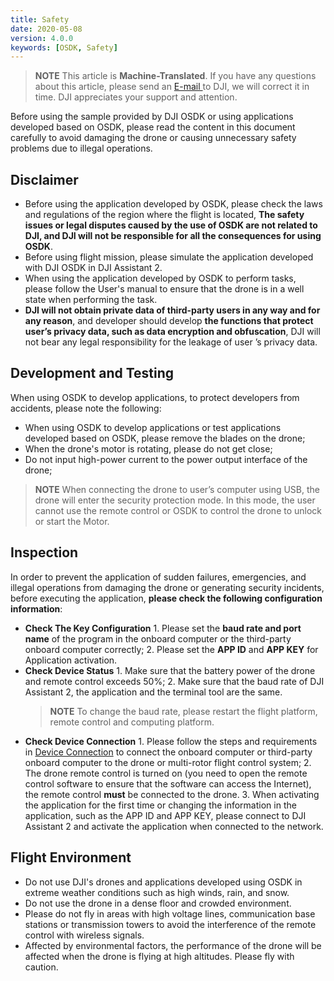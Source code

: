 ```yaml
---
title: Safety
date: 2020-05-08
version: 4.0.0
keywords: [OSDK, Safety]
---
```

> **NOTE** This article is **Machine-Translated**. If you have any questions about this article, please send an <a href="mailto:dev@dji.com">E-mail </a>to DJI, we will correct it in time. DJI appreciates your support and attention.     
          
Before using the sample provided by DJI OSDK or using applications developed based on OSDK, please read the content in this document carefully to avoid damaging the drone or causing unnecessary safety problems due to illegal operations.

## Disclaimer
* Before using the application developed by OSDK, please check the laws and regulations of the region where the flight is located, **The safety issues or legal disputes caused by the use of OSDK are not related to DJI, and DJI will not be responsible for all the consequences for using OSDK**.
* Before using flight mission, please simulate the application developed with DJI OSDK in DJI Assistant 2.
* When using the application developed by OSDK to perform tasks, please follow the User's manual to ensure that the drone is in a well state when performing the task.
* **DJI will not obtain private data of third-party users in any way and for any reason**, and developer should develop **the functions that protect user’s privacy data, such as data encryption and obfuscation**, DJI will not bear any legal responsibility for the leakage of user ’s privacy data.

## Development and Testing
When using OSDK to develop applications, to protect developers from accidents, please note the following:
* When using OSDK to develop applications or test applications developed based on OSDK, please remove the blades on the drone;
* When the drone's motor is rotating, please do not get close;
* Do not input high-power current to the power output interface of the drone;
> **NOTE** When connecting the drone to user’s computer using USB, the drone will enter the security protection mode. In this mode, the user cannot use the remote control or OSDK to control the drone to unlock or start the Motor.

## Inspection
In order to prevent the application of sudden failures, emergencies, and illegal operations from damaging the drone or generating security incidents, before executing the application, **please check the following configuration information**:
* **Check The Key Configuration**
      1. Please set the **baud rate and port name** of the program in the onboard computer or the third-party onboard computer correctly;
      2. Please set the **APP ID** and **APP KEY** for Application activation.
* **Check Device Status**
      1. Make sure that the battery power of the drone and remote control exceeds 50%;
      2. Make sure that the baud rate of DJI Assistant 2, the application and the terminal tool are the same.
   > **NOTE** To change the baud rate, please restart the flight platform, remote control and computing platform.
* **Check Device Connection**
      1. Please follow the steps and requirements in [Device Connection](./device-connection.html) to connect the onboard computer or third-party onboard computer to the drone or multi-rotor flight control system;
      2. The drone remote control is turned on (you need to open the remote control software to ensure that the software can access the Internet), the remote control **must** be connected to the drone.
      3. When activating the application for the first time or changing the information in the application, such as the APP ID and APP KEY, please connect to DJI Assistant 2 and activate the application when connected to the network.

## Flight Environment
* Do not use DJI's drones and applications developed using OSDK in extreme weather conditions such as high winds, rain, and snow.
* Do not use the drone in a dense floor and crowded environment.
* Please do not fly in areas with high voltage lines, communication base stations or transmission towers to avoid the interference of the remote control with wireless signals.
* Affected by environmental factors, the performance of the drone will be affected when the drone is flying at high altitudes. Please fly with caution.